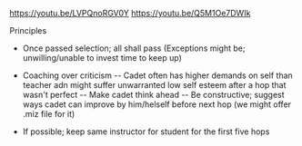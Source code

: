 https://youtu.be/LVPQnoRGV0Y
https://youtu.be/Q5M1Oe7DWIk



Principles
- Once passed selection; all shall pass
    (Exceptions might be; unwilling/unable to invest time to keep up)

- Coaching over criticism
    -- Cadet often has higher demands on self than teacher adn might suffer unwarranted low self esteem after a hop that wasn't perfect
    -- Make cadet think ahead
    -- Be constructive; suggest ways cadet can improve by him/helself before next hop (we might offer .miz file for it)

- If possible; keep same instructor for student for the first five hops
